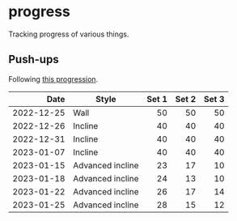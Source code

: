 # progress

Tracking progress of various things.

## Push-ups

Following [this progression][pushups].

[pushups]: <https://www.hybridcalisthenics.com/pushups>

| Date       | Style            | Set 1 | Set 2 | Set 3 |
| ---------: | ---------------- | ----: | ----: | ----: |
| 2022-12-25 | Wall             | 50    | 50    | 50    |
| 2022-12-26 | Incline          | 40    | 40    | 40    |
| 2022-12-31 | Incline          | 40    | 40    | 40    |
| 2023-01-07 | Incline          | 40    | 40    | 40    |
| 2023-01-15 | Advanced incline | 23    | 17    | 10    |
| 2023-01-18 | Advanced incline | 24    | 13    | 10    |
| 2023-01-22 | Advanced incline | 26    | 17    | 14    |
| 2023-01-25 | Advanced incline | 28    | 15    | 12    |

<div>
  <canvas id="pushUpsChart"></canvas>
</div>

<script src="https://cdn.jsdelivr.net/npm/chart.js"></script>
<script src="https://cdn.jsdelivr.net/npm/chartjs-adapter-date-fns/dist/chartjs-adapter-date-fns.bundle.min.js"></script>


<script>
  const ctx = document.getElementById("pushUpsChart");


  new Chart(ctx, {
    type: "line",
    data: {
      labels: [
        "2022-12-25",
        "2022-12-26",
        "2022-12-31",
        "2023-01-07",
        "2023-01-15",
        "2023-01-18",
        "2023-01-22",
        "2023-01-25"
      ],
      datasets: [
        {
          label: "Set 1",
          data: [50, 40, 40, 40, 23, 24, 26, 28],
          borderWidth: 1
        },
        {
          label: "Set 2",
          data: [50, 40, 40, 40, 17, 13, 17, 15],
          borderWidth: 1
        },
        {
          label: "Set 3",
          data: [50, 40, 40, 40, 10, 10, 14, 12],
          borderWidth: 1
        }
      ]
    },
    options: {
      cubicInterpolationMode: "monotone",
      scales: {
        x: {
          type: "time",
          title: {
            text: "Date",
            display: true
          }
        },
        y: {
          beginAtZero: true,
          title: {
            text: "Reps",
            display: true
          }
        }
      }
    }
  });
</script>
